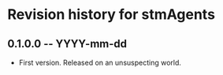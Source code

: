 # Revision history for stmAgents

## 0.1.0.0 -- YYYY-mm-dd

* First version. Released on an unsuspecting world.
